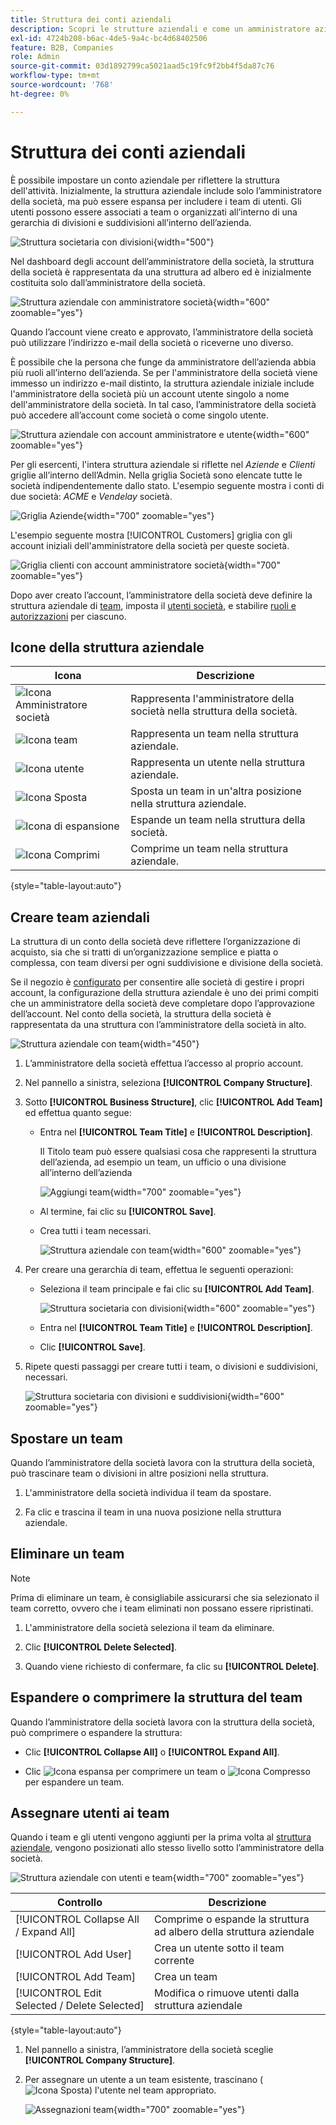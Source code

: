 ```yaml
---
title: Struttura dei conti aziendali
description: Scopri le strutture aziendali e come un amministratore aziendale può definirle per supportare i flussi di lavoro e le politiche aziendali.
exl-id: 4724b208-b6ac-4de5-9a4c-bc4d68402506
feature: B2B, Companies
role: Admin
source-git-commit: 03d1892799ca5021aad5c19fc9f2bb4f5da87c76
workflow-type: tm+mt
source-wordcount: '768'
ht-degree: 0%

---
```


# Struttura dei conti aziendali

È possibile impostare un conto aziendale per riflettere la struttura dell&#39;attività. Inizialmente, la struttura aziendale include solo l’amministratore della società, ma può essere espansa per includere i team di utenti. Gli utenti possono essere associati a team o organizzati all’interno di una gerarchia di divisioni e suddivisioni all’interno dell’azienda.

![Struttura societaria con divisioni](./assets/company-structure-diagram.svg){width="500"}

Nel dashboard degli account dell’amministratore della società, la struttura della società è rappresentata da una struttura ad albero ed è inizialmente costituita solo dall’amministratore della società.

![Struttura aziendale con amministratore società](./assets/company-structure-tree-admin.png){width="600" zoomable="yes"}

Quando l’account viene creato e approvato, l’amministratore della società può utilizzare l’indirizzo e-mail della società o riceverne uno diverso.

È possibile che la persona che funge da amministratore dell’azienda abbia più ruoli all’interno dell’azienda. Se per l&#39;amministratore della società viene immesso un indirizzo e-mail distinto, la struttura aziendale iniziale include l&#39;amministratore della società più un account utente singolo a nome dell&#39;amministratore della società. In tal caso, l’amministratore della società può accedere all’account come società o come singolo utente.

![Struttura aziendale con account amministratore e utente](./assets/company-structure-tree-admin-user.png){width="600" zoomable="yes"}

Per gli esercenti, l&#39;intera struttura aziendale si riflette nel _Aziende_ e _Clienti_ griglie all’interno dell’Admin. Nella griglia Società sono elencate tutte le società indipendentemente dallo stato. L&#39;esempio seguente mostra i conti di due società: _ACME_ e _Vendelay_ società.

![Griglia Aziende](./assets/companies-grid.png){width="700" zoomable="yes"}

L&#39;esempio seguente mostra [!UICONTROL Customers] griglia con gli account iniziali dell&#39;amministratore della società per queste società.

![Griglia clienti con account amministratore società](./assets/company-admin-user-account.png){width="700" zoomable="yes"}

Dopo aver creato l’account, l’amministratore della società deve definire la struttura aziendale di [team](account-company-structure.md), imposta il [utenti società](account-company-users.md), e stabilire [ruoli e autorizzazioni](account-company-roles-permissions.md) per ciascuno.

## Icone della struttura aziendale

| Icona | Descrizione |
| ---- | ----------------- |
| ![Icona Amministratore società](./assets/company-icon-admin.png) | Rappresenta l&#39;amministratore della società nella struttura della società. |
| ![Icona team](./assets/company-icon-team.png) | Rappresenta un team nella struttura aziendale. |
| ![Icona utente](./assets/company-icon-user.png) | Rappresenta un utente nella struttura aziendale. |
| ![Icona Sposta](./assets/company-icon-move.png) | Sposta un team in un&#39;altra posizione nella struttura aziendale. |
| ![Icona di espansione](./assets/company-icon-expand.png) | Espande un team nella struttura della società. |
| ![Icona Comprimi](./assets/company-icon-collapse.png) | Comprime un team nella struttura aziendale. |

{style="table-layout:auto"}

## Creare team aziendali

La struttura di un conto della società deve riflettere l’organizzazione di acquisto, sia che si tratti di un’organizzazione semplice e piatta o complessa, con team diversi per ogni suddivisione e divisione della società.

Se il negozio è [configurato](enable-basic-features.md) per consentire alle società di gestire i propri account, la configurazione della struttura aziendale è uno dei primi compiti che un amministratore della società deve completare dopo l’approvazione dell’account. Nel conto della società, la struttura della società è rappresentata da una struttura con l’amministratore della società in alto.

![Struttura aziendale con team](./assets/company-structure-teams-diagram.svg){width="450"}

1. L’amministratore della società effettua l’accesso al proprio account.

1. Nel pannello a sinistra, seleziona **[!UICONTROL Company Structure]**.

1. Sotto **[!UICONTROL Business Structure]**, clic **[!UICONTROL Add Team]** ed effettua quanto segue:

   - Entra nel **[!UICONTROL Team Title]** e **[!UICONTROL Description]**.

     Il Titolo team può essere qualsiasi cosa che rappresenti la struttura dell’azienda, ad esempio un team, un ufficio o una divisione all’interno dell’azienda

     ![Aggiungi team](./assets/company-structure-add-team.png){width="700" zoomable="yes"}

   - Al termine, fai clic su **[!UICONTROL Save]**.

   - Crea tutti i team necessari.

     ![Struttura aziendale con team](./assets/company-structure-teams.png){width="600" zoomable="yes"}

1. Per creare una gerarchia di team, effettua le seguenti operazioni:

   - Seleziona il team principale e fai clic su **[!UICONTROL Add Team]**.

     ![Struttura societaria con divisioni](./assets/company-structure-northwest-division.png){width="600" zoomable="yes"}

   - Entra nel **[!UICONTROL Team Title]** e **[!UICONTROL Description]**.

   - Clic **[!UICONTROL Save]**.

1. Ripete questi passaggi per creare tutti i team, o divisioni e suddivisioni, necessari.

   ![Struttura societaria con divisioni e suddivisioni](./assets/company-structure-divisions.png){width="600" zoomable="yes"}

## Spostare un team

Quando l’amministratore della società lavora con la struttura della società, può trascinare team o divisioni in altre posizioni nella struttura.

1. L&#39;amministratore della società individua il team da spostare.

1. Fa clic e trascina il team in una nuova posizione nella struttura aziendale.

## Eliminare un team

>[!NOTE]
>
>Prima di eliminare un team, è consigliabile assicurarsi che sia selezionato il team corretto, ovvero che i team eliminati non possano essere ripristinati.

1. L&#39;amministratore della società seleziona il team da eliminare.

1. Clic **[!UICONTROL Delete Selected]**.

1. Quando viene richiesto di confermare, fa clic su **[!UICONTROL Delete]**.

## Espandere o comprimere la struttura del team

Quando l’amministratore della società lavora con la struttura della società, può comprimere o espandere la struttura:

- Clic **[!UICONTROL Collapse All]** o **[!UICONTROL Expand All]**.

- Clic ![Icona espansa](../assets/icon-display-collapse.png) per comprimere un team o ![Icona Compresso](../assets/icon-display-expand.png) per espandere un team.

## Assegnare utenti ai team

Quando i team e gli utenti vengono aggiunti per la prima volta al [struttura aziendale](account-company-structure.md), vengono posizionati allo stesso livello sotto l’amministratore della società.

![Struttura aziendale con utenti e team](./assets/company-users-added.png){width="700" zoomable="yes"}

| Controllo | Descrizione |
|--- |--- |
| [!UICONTROL Collapse All / Expand All] | Comprime o espande la struttura ad albero della struttura aziendale |
| [!UICONTROL Add User] | Crea un utente sotto il team corrente |
| [!UICONTROL Add Team] | Crea un team |
| [!UICONTROL Edit Selected / Delete Selected] | Modifica o rimuove utenti dalla struttura aziendale |

{style="table-layout:auto"}

1. Nel pannello a sinistra, l’amministratore della società sceglie **[!UICONTROL Company Structure]**.

1. Per assegnare un utente a un team esistente, trascinano (![Icona Sposta](../assets/icon-move.png)) l&#39;utente nel team appropriato.

   ![Assegnazioni team](./assets/company-structure-teams-users-assigned.png){width="700" zoomable="yes"}
